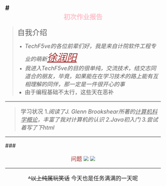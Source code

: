 #<center><font color=pink face="黑体">初次作业报告</font>
---
><font size=5>自我介绍</font>
>* <font size=4>_TechF5ve的各位前辈们好，我是来自计院软件工程专业的萌新</font><font color=brown size=6><u>徐润阳</font></u>_
>* <font size=4>_我进入TechF5ve的目的很单纯，交流技术，结交志同道合的朋友，毕竟，如果能在在学习技术的路上能有互相理解的同伴，那一定是一件很开心的事_
>* 由于编程基础不太行，这些天在恶补
---
>学习状况
>1._阅读了J. Glenn Brookshear所著的<u>计算机科学概论</u>，丰富了我对计算机的认识
>2.Java初入门
>3.尝试着写了下html_
---
###<center><font color=brown face="黑体">问题</font>
![](http://ww2.sinaimg.cn/bmiddle/9150e4e5gy1g5bpn2y50mj203z05ia9w.jpg)
![](https://ss0.bdstatic.com/70cFuHSh_Q1YnxGkpoWK1HF6hhy/it/u=1728923212,3497679706&fm=26&gp=0.jpg)
***
~~^以上纯属玩笑话~~
今天也是任务满满的一天呢